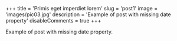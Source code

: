+++
title = 'Primis eget imperdiet lorem'
slug = 'post1'
image = 'images/pic03.jpg'
description = 'Example of post with missing date property'
disableComments = true
+++

Example of post with missing date property.
